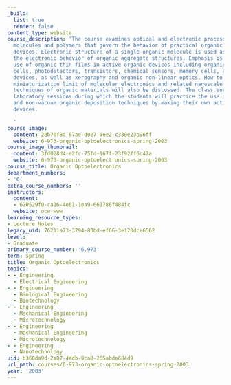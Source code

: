 ```yaml
---
_build:
  list: true
  render: false
content_type: website
course_description: 'The course examines optical and electronic processes in organic
  molecules and polymers that govern the behavior of practical organic optoelectronic
  devices. Electronic structure of a single organic molecule is used as a guide to
  the electronic behavior of organic aggregate structures. Emphasis is placed on the
  use of organic thin films in active organic devices including organic LEDs, solar
  cells, photodetectors, transistors, chemical sensors, memory cells, electrochromic
  devices, as well as xerography and organic non-linear optics. How to reach the ultimate
  miniaturization limit of molecular electronics and related nanoscale patterning
  techniques of organic materials will also be discussed. The class encompasses three
  laboratory sessions during which the students will practice the use of select vacuum
  and non-vacuum organic deposition techniques by making their own active organic
  devices.

  '
course_image:
  content: 28b70f8a-67ae-d027-0ee2-c330e23a96ff
  website: 6-973-organic-optoelectronics-spring-2003
course_image_thumbnail:
  content: 3fd028d4-e2fc-75fd-167f-23f92ff6c47a
  website: 6-973-organic-optoelectronics-spring-2003
course_title: Organic Optoelectronics
department_numbers:
- '6'
extra_course_numbers: ''
instructors:
  content:
  - 620529f0-ca16-4e61-1ea9-661786f484fc
  website: ocw-www
learning_resource_types:
- Lecture Notes
legacy_uid: 76211a73-3794-83bd-ef66-3e120dce6562
level:
- Graduate
primary_course_number: '6.973'
term: Spring
title: Organic Optoelectronics
topics:
- - Engineering
  - Electrical Engineering
- - Engineering
  - Biological Engineering
  - Biotechnology
- - Engineering
  - Mechanical Engineering
  - Microtechnology
- - Engineering
  - Mechanical Engineering
  - Microtechnology
- - Engineering
  - Nanotechnology
uid: b360da9d-2a87-4edb-9ca8-265abda684d9
url_path: courses/6-973-organic-optoelectronics-spring-2003
year: '2003'
---
```

